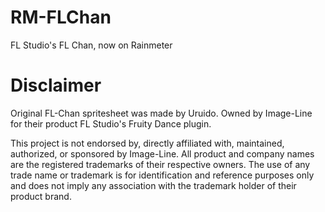 # RM-FLChan
FL Studio's FL Chan, now on Rainmeter

# Disclaimer
Original FL-Chan spritesheet was made by Uruido.
Owned by Image-Line for their product FL Studio's Fruity Dance plugin.

This project is not endorsed by, directly affiliated with, maintained, authorized, or sponsored by Image-Line. All product and company names are the registered trademarks of their respective owners. The use of any trade name or trademark is for identification and reference purposes only and does not imply any association with the trademark holder of their product brand.
